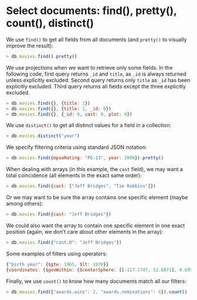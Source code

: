 # Select documents: find(), pretty(), count(), distinct() 

We use `find()` to get all fields from all documents (and `pretty()` to visually improve the result):

```javascript
> db.movies.find().pretty()
```

We use projections when we want to retrieve only some fields. In the following code, first query returns `_id` and `title`, as `_id` is always returned unless explicitly excluded. Second query returns only `title` as `_id` has been explicitly excluded. Third query returns all fields except the three explicitly excluded.

```javascript
> db.movies.find({}, {title: 1})
> db.movies.find({}, {title: 1, _id: 0})
> db.movies.find({}, {_id: 0, cast: 0, plot: 0})
```

We use `distinct()` to get all distinct values for a field in a collection:

```javascript
> db.movies.distinct("year")
```

We specify filtering criteria using standard JSON notation:

```javascript
> db.movies.find({mpaaRating: "PG-13", year: 2009}).pretty()
```

When dealing with arrays (in this example, the `cast` field), we may want a total coincidence (all elements in the exact same order):

```javascript
> db.movies.find({cast: ["Jeff Bridges", "Tim Robbins"]})
```

Or we may want to be sure the array contains one specific element (maybe among others):

```javascript
> db.movies.find({cast: "Jeff Bridges"})
```

We could also want the array to contain one specific element in one exact position (again, we don't care about other elements in the array):

```javascript
> db.movies.find({"cast.0": "Jeff Bridges"})
```

Some examples of filters using operators:

```javascript
{"birth year": {$gte: 1965, $lt: 1970}}
{coordinates: {$geoWithin: {$centerSphere: [[-117.1747, 52.6871], 0.6951]}}}
```

Finally, we use `count()` to know how many documents match all our filters:

```javascript
> db.movies.find({"awards.wins": 2, "awards.nominations": 6}).count()
```
